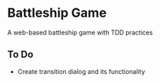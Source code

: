 # Battleship Game

A web-based battleship game with TDD practices

## To Do

- Create transition dialog and its functionality
